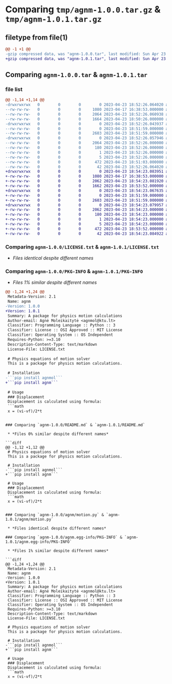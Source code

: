 # Comparing `tmp/agnm-1.0.0.tar.gz` & `tmp/agnm-1.0.1.tar.gz`

## filetype from file(1)

```diff
@@ -1 +1 @@
-gzip compressed data, was "agnm-1.0.0.tar", last modified: Sun Apr 23 18:52:26 2023, max compression
+gzip compressed data, was "agnm-1.0.1.tar", last modified: Sun Apr 23 18:54:23 2023, max compression
```

## Comparing `agnm-1.0.0.tar` & `agnm-1.0.1.tar`

### file list

```diff
@@ -1,14 +1,14 @@
-drwxrwxrwx   0        0        0        0 2023-04-23 18:52:26.064020 agnm-1.0.0/
--rw-rw-rw-   0        0        0     1080 2023-04-17 16:38:53.000000 agnm-1.0.0/LICENSE.txt
--rw-rw-rw-   0        0        0     2064 2023-04-23 18:52:26.060938 agnm-1.0.0/PKG-INFO
--rw-rw-rw-   0        0        0     1664 2023-04-23 18:50:26.000000 agnm-1.0.0/README.md
-drwxrwxrwx   0        0        0        0 2023-04-23 18:52:26.043937 agnm-1.0.0/agnm/
--rw-rw-rw-   0        0        0        0 2023-04-23 18:51:59.000000 agnm-1.0.0/agnm/__init__.py
--rw-rw-rw-   0        0        0     2603 2023-04-23 18:51:59.000000 agnm-1.0.0/agnm/motion.py
-drwxrwxrwx   0        0        0        0 2023-04-23 18:52:26.057946 agnm-1.0.0/agnm.egg-info/
--rw-rw-rw-   0        0        0     2064 2023-04-23 18:52:26.000000 agnm-1.0.0/agnm.egg-info/PKG-INFO
--rw-rw-rw-   0        0        0      180 2023-04-23 18:52:26.000000 agnm-1.0.0/agnm.egg-info/SOURCES.txt
--rw-rw-rw-   0        0        0        1 2023-04-23 18:52:26.000000 agnm-1.0.0/agnm.egg-info/dependency_links.txt
--rw-rw-rw-   0        0        0        5 2023-04-23 18:52:26.000000 agnm-1.0.0/agnm.egg-info/top_level.txt
--rw-rw-rw-   0        0        0      472 2023-04-23 18:51:03.000000 agnm-1.0.0/pyproject.toml
--rw-rw-rw-   0        0        0       42 2023-04-23 18:52:26.064020 agnm-1.0.0/setup.cfg
+drwxrwxrwx   0        0        0        0 2023-04-23 18:54:23.083951 agnm-1.0.1/
+-rw-rw-rw-   0        0        0     1080 2023-04-17 16:38:53.000000 agnm-1.0.1/LICENSE.txt
+-rw-rw-rw-   0        0        0     2062 2023-04-23 18:54:23.081920 agnm-1.0.1/PKG-INFO
+-rw-rw-rw-   0        0        0     1662 2023-04-23 18:53:52.000000 agnm-1.0.1/README.md
+drwxrwxrwx   0        0        0        0 2023-04-23 18:54:23.067635 agnm-1.0.1/agnm/
+-rw-rw-rw-   0        0        0        0 2023-04-23 18:51:59.000000 agnm-1.0.1/agnm/__init__.py
+-rw-rw-rw-   0        0        0     2603 2023-04-23 18:51:59.000000 agnm-1.0.1/agnm/motion.py
+drwxrwxrwx   0        0        0        0 2023-04-23 18:54:23.079957 agnm-1.0.1/agnm.egg-info/
+-rw-rw-rw-   0        0        0     2062 2023-04-23 18:54:23.000000 agnm-1.0.1/agnm.egg-info/PKG-INFO
+-rw-rw-rw-   0        0        0      180 2023-04-23 18:54:23.000000 agnm-1.0.1/agnm.egg-info/SOURCES.txt
+-rw-rw-rw-   0        0        0        1 2023-04-23 18:54:23.000000 agnm-1.0.1/agnm.egg-info/dependency_links.txt
+-rw-rw-rw-   0        0        0        5 2023-04-23 18:54:23.000000 agnm-1.0.1/agnm.egg-info/top_level.txt
+-rw-rw-rw-   0        0        0      472 2023-04-23 18:53:52.000000 agnm-1.0.1/pyproject.toml
+-rw-rw-rw-   0        0        0       42 2023-04-23 18:54:23.084922 agnm-1.0.1/setup.cfg
```

### Comparing `agnm-1.0.0/LICENSE.txt` & `agnm-1.0.1/LICENSE.txt`

 * *Files identical despite different names*

### Comparing `agnm-1.0.0/PKG-INFO` & `agnm-1.0.1/PKG-INFO`

 * *Files 1% similar despite different names*

```diff
@@ -1,24 +1,24 @@
 Metadata-Version: 2.1
 Name: agnm
-Version: 1.0.0
+Version: 1.0.1
 Summary: A package for physics motion calculations
 Author-email: Agnė Moleikaitytė <agnmol@ktu.lt>
 Classifier: Programming Language :: Python :: 3
 Classifier: License :: OSI Approved :: MIT License
 Classifier: Operating System :: OS Independent
 Requires-Python: >=3.10
 Description-Content-Type: text/markdown
 License-File: LICENSE.txt
 
 # Physics equations of motion solver
 This is a package for physics motion calculations.
 
 # Installation
-```pip install agnmol```
+```pip install agnm```
 
 # Usage
 ### Displacement
 Displacement is calculated using formula: 
 ```math
 x = (vi-vf)/2*t 
 ```
```

### Comparing `agnm-1.0.0/README.md` & `agnm-1.0.1/README.md`

 * *Files 0% similar despite different names*

```diff
@@ -1,12 +1,12 @@
 # Physics equations of motion solver
 This is a package for physics motion calculations.
 
 # Installation
-```pip install agnmol```
+```pip install agnm```
 
 # Usage
 ### Displacement
 Displacement is calculated using formula: 
 ```math
 x = (vi-vf)/2*t 
 ```
```

### Comparing `agnm-1.0.0/agnm/motion.py` & `agnm-1.0.1/agnm/motion.py`

 * *Files identical despite different names*

### Comparing `agnm-1.0.0/agnm.egg-info/PKG-INFO` & `agnm-1.0.1/agnm.egg-info/PKG-INFO`

 * *Files 1% similar despite different names*

```diff
@@ -1,24 +1,24 @@
 Metadata-Version: 2.1
 Name: agnm
-Version: 1.0.0
+Version: 1.0.1
 Summary: A package for physics motion calculations
 Author-email: Agnė Moleikaitytė <agnmol@ktu.lt>
 Classifier: Programming Language :: Python :: 3
 Classifier: License :: OSI Approved :: MIT License
 Classifier: Operating System :: OS Independent
 Requires-Python: >=3.10
 Description-Content-Type: text/markdown
 License-File: LICENSE.txt
 
 # Physics equations of motion solver
 This is a package for physics motion calculations.
 
 # Installation
-```pip install agnmol```
+```pip install agnm```
 
 # Usage
 ### Displacement
 Displacement is calculated using formula: 
 ```math
 x = (vi-vf)/2*t 
 ```
```


